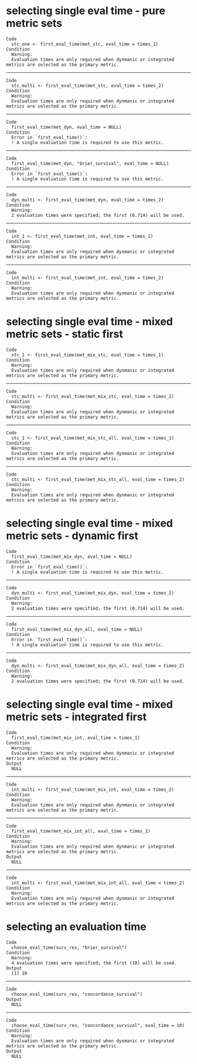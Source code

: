 # selecting single eval time - pure metric sets

    Code
      stc_one <- first_eval_time(met_stc, eval_time = times_1)
    Condition
      Warning:
      Evaluation times are only required when dynmanic or integrated metrics are selected as the primary metric.

---

    Code
      stc_multi <- first_eval_time(met_stc, eval_time = times_2)
    Condition
      Warning:
      Evaluation times are only required when dynmanic or integrated metrics are selected as the primary metric.

---

    Code
      first_eval_time(met_dyn, eval_time = NULL)
    Condition
      Error in `first_eval_time()`:
      ! A single evaluation time is required to use this metric.

---

    Code
      first_eval_time(met_dyn, "brier_survival", eval_time = NULL)
    Condition
      Error in `first_eval_time()`:
      ! A single evaluation time is required to use this metric.

---

    Code
      dyn_multi <- first_eval_time(met_dyn, eval_time = times_2)
    Condition
      Warning:
      2 evaluation times were specified; the first (0.714) will be used.

---

    Code
      int_1 <- first_eval_time(met_int, eval_time = times_1)
    Condition
      Warning:
      Evaluation times are only required when dynmanic or integrated metrics are selected as the primary metric.

---

    Code
      int_multi <- first_eval_time(met_int, eval_time = times_2)
    Condition
      Warning:
      Evaluation times are only required when dynmanic or integrated metrics are selected as the primary metric.

# selecting single eval time - mixed metric sets - static first

    Code
      stc_1 <- first_eval_time(met_mix_stc, eval_time = times_1)
    Condition
      Warning:
      Evaluation times are only required when dynmanic or integrated metrics are selected as the primary metric.

---

    Code
      stc_multi <- first_eval_time(met_mix_stc, eval_time = times_2)
    Condition
      Warning:
      Evaluation times are only required when dynmanic or integrated metrics are selected as the primary metric.

---

    Code
      stc_1 <- first_eval_time(met_mix_stc_all, eval_time = times_1)
    Condition
      Warning:
      Evaluation times are only required when dynmanic or integrated metrics are selected as the primary metric.

---

    Code
      stc_multi <- first_eval_time(met_mix_stc_all, eval_time = times_2)
    Condition
      Warning:
      Evaluation times are only required when dynmanic or integrated metrics are selected as the primary metric.

# selecting single eval time - mixed metric sets - dynamic first

    Code
      first_eval_time(met_mix_dyn, eval_time = NULL)
    Condition
      Error in `first_eval_time()`:
      ! A single evaluation time is required to use this metric.

---

    Code
      dyn_multi <- first_eval_time(met_mix_dyn, eval_time = times_2)
    Condition
      Warning:
      2 evaluation times were specified; the first (0.714) will be used.

---

    Code
      first_eval_time(met_mix_dyn_all, eval_time = NULL)
    Condition
      Error in `first_eval_time()`:
      ! A single evaluation time is required to use this metric.

---

    Code
      dyn_multi <- first_eval_time(met_mix_dyn_all, eval_time = times_2)
    Condition
      Warning:
      2 evaluation times were specified; the first (0.714) will be used.

# selecting single eval time - mixed metric sets - integrated first

    Code
      first_eval_time(met_mix_int, eval_time = times_1)
    Condition
      Warning:
      Evaluation times are only required when dynmanic or integrated metrics are selected as the primary metric.
    Output
      NULL

---

    Code
      int_multi <- first_eval_time(met_mix_int, eval_time = times_2)
    Condition
      Warning:
      Evaluation times are only required when dynmanic or integrated metrics are selected as the primary metric.

---

    Code
      first_eval_time(met_mix_int_all, eval_time = times_1)
    Condition
      Warning:
      Evaluation times are only required when dynmanic or integrated metrics are selected as the primary metric.
    Output
      NULL

---

    Code
      int_multi <- first_eval_time(met_mix_int_all, eval_time = times_2)
    Condition
      Warning:
      Evaluation times are only required when dynmanic or integrated metrics are selected as the primary metric.

# selecting an evaluation time

    Code
      choose_eval_time(surv_res, "brier_survival")
    Condition
      Warning:
      4 evaluation times were specified; the first (10) will be used.
    Output
      [1] 10

---

    Code
      choose_eval_time(surv_res, "concordance_survival")
    Output
      NULL

---

    Code
      choose_eval_time(surv_res, "concordance_survival", eval_time = 10)
    Condition
      Warning:
      Evaluation times are only required when dynmanic or integrated metrics are selected as the primary metric.
    Output
      NULL

